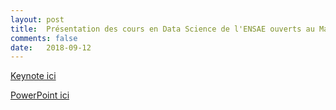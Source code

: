 ```yaml
---
layout: post
title:  Présentation des cours en Data Science de l'ENSAE ouverts au Master DS
comments: false
date:   2018-09-12
---
```


[Keynote ici](/assets/presentation_cours_ensae_Master_DS_2018.key)


[PowerPoint ici](/assets/presentation_cours_ensae_Master_DS_2018.pptx)





 